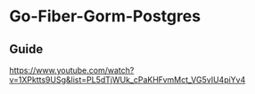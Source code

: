 # Go-Fiber-Gorm-Postgres

## Guide
https://www.youtube.com/watch?v=1XPktts9USg&list=PL5dTjWUk_cPaKHFvmMct_VG5vIU4piYv4
